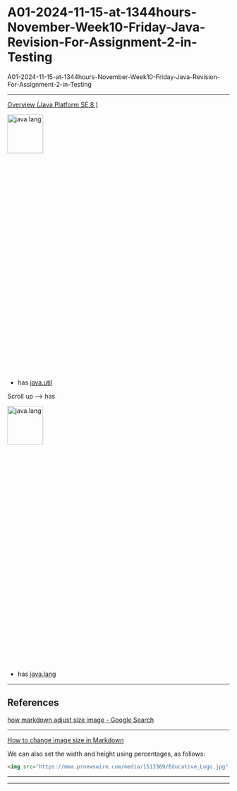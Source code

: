 # A01-2024-11-15-at-1344hours-November-Week10-Friday-Java-Revision-For-Assignment-2-in-Testing
A01-2024-11-15-at-1344hours-November-Week10-Friday-Java-Revision-For-Assignment-2-in-Testing

____

[Overview (Java Platform SE 8 )](https://docs.oracle.com/javase/8/docs/api/)

[<img src="https://github.com/user-attachments/assets/715cc905-3335-4218-bcc8-c8aabdb37a1d"  width="40%" height="15%" alt="java.lang">](https://docs.oracle.com/javase/8/docs/api/java/util/package-summary.html)

- has [java.util](https://docs.oracle.com/javase/8/docs/api/java/util/package-summary.html)

Scroll up --> has

[<img src="https://github.com/user-attachments/assets/1438dedb-6fee-43d5-b80d-c277a6bc4f33"  width="40%" height="15%" alt="java.lang">](https://docs.oracle.com/javase/8/docs/api/java/lang/package-summary.html)

- has [java.lang](https://docs.oracle.com/javase/8/docs/api/java/lang/package-summary.html)

____

## References

[how markdown adjust size image - Google Search](https://www.google.com/search?q=how+markdown+adjust+size+image&oq=how+markdown+adjust+size+image&gs_lcrp=EgZjaHJvbWUyBggAEEUYOTIICAEQABgWGB4yDQgCEAAYhgMYgAQYigUyDQgDEAAYhgMYgAQYigUyDQgEEAAYhgMYgAQYigUyCggFEAAYgAQYogTSAQg2ODc5ajBqN6gCALACAA&sourceid=chrome&ie=UTF-8)

____

[How to change image size in Markdown](https://www.educative.io/answers/how-to-change-image-size-in-markdown)

We can also set the width and height using percentages, as follows:

```html
<img src="https://mma.prnewswire.com/media/1513369/Educative_Logo.jpg"  width="60%" height="30%">
```

____


____
